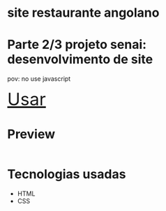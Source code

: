 # site restaurante angolano
<h1>Parte 2/3 projeto senai: desenvolvimento de site</h1>

pov: no use javascript

<a style="font-size: 40px;" href="https://woppedwoke.github.io/site_restaurante/">Usar</a>
 

# Preview
<img src="img/previe.PNG" alt="">

# Tecnologias usadas
<ul>
  <li>HTML</li>
  <li>CSS</li>
</ul>


